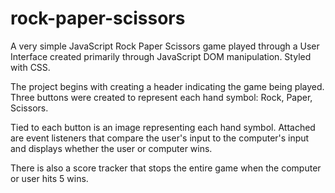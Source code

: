 # rock-paper-scissors
A very simple JavaScript Rock Paper Scissors game played through a User Interface
created primarily through JavaScript DOM manipulation. Styled with CSS.

The project begins with creating a header indicating the game being played. Three buttons were created to represent each hand symbol: Rock, Paper, Scissors.

Tied to each button is an image representing each hand symbol. Attached are event listeners that compare the user's input to the computer's input and displays whether the user or computer wins.

There is also a score tracker that stops the entire game when the computer or user hits 5 wins.
